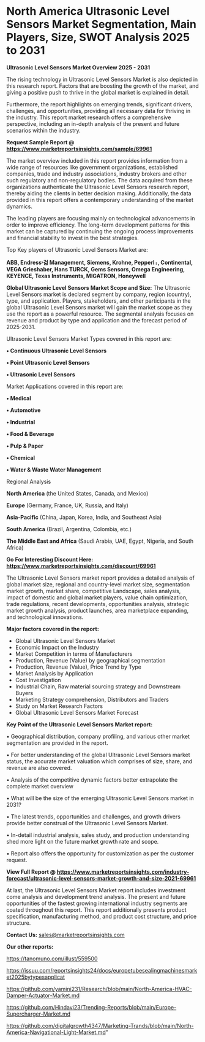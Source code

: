 # North America Ultrasonic Level Sensors Market Segmentation, Main Players, Size, SWOT Analysis 2025 to 2031

<Strong> Ultrasonic Level Sensors Market Overview 2025 - 2031</strong>

The rising technology in Ultrasonic Level Sensors Market is also depicted in this research report. Factors that are boosting the growth of the market, and giving a positive push to thrive in the global market is explained in detail.

Furthermore, the report highlights on emerging trends, significant drivers, challenges, and opportunities, providing all necessary data for thriving in the industry. This report market research offers a comprehensive perspective, including an in-depth analysis of the present and future scenarios within the industry.

<strong>Request Sample Report @ <a href=https://www.marketreportsinsights.com/sample/69961>https://www.marketreportsinsights.com/sample/69961</a></strong>

The market overview included in this report provides information from a wide range of resources like government organizations, established companies, trade and industry associations, industry brokers and other such regulatory and non-regulatory bodies. The data acquired from these organizations authenticate the Ultrasonic Level Sensors research report, thereby aiding the clients in better decision making. Additionally, the data provided in this report offers a contemporary understanding of the market dynamics.

The leading players are focusing mainly on technological advancements in order to improve efficiency. The long-term development patterns for this market can be captured by continuing the ongoing process improvements and financial stability to invest in the best strategies.

Top Key players of Ultrasonic Level Sensors Market are:

<strong>ABB, Endressᶫ걺 Management, Siemens, Krohne, Pepperlᛧ, Continental, VEGA Grieshaber, Hans TURCK, Gems Sensors, Omega Engineering, KEYENCE, Texas Instruments, MIGATRON, Honeywell</strong>

<strong><b>Global Ultrasonic Level Sensors Market Scope and Size:</b></strong>
The Ultrasonic Level Sensors market is declared segment by company, region (country), type, and application. Players, stakeholders, and other participants in the global Ultrasonic Level Sensors market will gain the market scope as they use the report as a powerful resource. The segmental analysis focuses on revenue and product by type and application and the forecast period of 2025-2031.

Ultrasonic Level Sensors Market Types covered in this report are:

<strong>• Continuous Ultrasonic Level Sensors

• Point Ultrasonic Level Sensors

• Ultrasonic Level Sensors</strong>

Market Applications covered in this report are:

<strong>• Medical

• Automotive

• Industrial

• Food & Beverage

• Pulp & Paper

• Chemical

• Water & Waste Water Management</strong> 

Regional Analysis

<strong>North America</strong> (the United States, Canada, and Mexico)

<strong>Europe</strong> (Germany, France, UK, Russia, and Italy)

<strong>Asia-Pacific</strong> (China, Japan, Korea, India, and Southeast Asia)

<strong>South America</strong> (Brazil, Argentina, Colombia, etc.)

<strong>The Middle East and Africa</strong> (Saudi Arabia, UAE, Egypt, Nigeria, and South Africa)

<strong>Go For Interesting Discount Here: <a href=https://www.marketreportsinsights.com/discount/69961>https://www.marketreportsinsights.com/discount/69961</a></strong>

The Ultrasonic Level Sensors market report provides a detailed analysis of global market size, regional and country-level market size, segmentation market growth, market share, competitive Landscape, sales analysis, impact of domestic and global market players, value chain optimization, trade regulations, recent developments, opportunities analysis, strategic market growth analysis, product launches, area marketplace expanding, and technological innovations.

<strong><b>Major factors covered in the report:</b></strong>
<ul>
  <li>Global Ultrasonic Level Sensors Market </li>
  <li>Economic Impact on the Industry</li>
  <li>Market Competition in terms of Manufacturers</li>
  <li>Production, Revenue (Value) by geographical segmentation</li>
  <li>Production, Revenue (Value), Price Trend by Type</li>
  <li>Market Analysis by Application</li>
  <li>Cost Investigation</li>
  <li>Industrial Chain, Raw material sourcing strategy and Downstream Buyers</li>
  <li>Marketing Strategy comprehension, Distributors and Traders</li>
  <li>Study on Market Research Factors</li>
  <li>Global Ultrasonic Level Sensors Market Forecast</li>
</ul>

<strong><b>Key Point of the Ultrasonic Level Sensors Market report:</b></strong>

• Geographical distribution, company profiling, and various other market segmentation are provided in the report.

• For better understanding of the global Ultrasonic Level Sensors market status, the accurate market valuation which comprises of size, share, and revenue are also covered.

• Analysis of the competitive dynamic factors better extrapolate the complete market overview

• What will be the size of the emerging Ultrasonic Level Sensors market in 2031?

• The latest trends, opportunities and challenges, and growth drivers provide better construal of the Ultrasonic Level Sensors Market.

• In-detail industrial analysis, sales study, and production understanding shed more light on the future market growth rate and scope.

• Report also offers the opportunity for customization as per the customer request.

<strong><b>View Full Report @ <a href=https://www.marketreportsinsights.com/industry-forecast/ultrasonic-level-sensors-market-growth-and-size-2021-69961>https://www.marketreportsinsights.com/industry-forecast/ultrasonic-level-sensors-market-growth-and-size-2021-69961</a></b></strong>


At last, the Ultrasonic Level Sensors Market report includes investment come analysis and development trend analysis. The present and future opportunities of the fastest growing international industry segments are coated throughout this report. This report additionally presents product specification, manufacturing method, and product cost structure, and price structure.

<strong>Contact Us:</strong>
sales@marketreportsinsights.com

<strong>Our other reports:</strong>

<a href=https://tanomuno.com/illust/559500>https://tanomuno.com/illust/559500</a>

<a href=https://issuu.com/reportsinsights24/docs/europetubesealingmachinesmarket2025bytypesapplicat>https://issuu.com/reportsinsights24/docs/europetubesealingmachinesmarket2025bytypesapplicat</a>

<a href=https://github.com/yamini231/Research/blob/main/North-America-HVAC-Damper-Actuator-Market.md>https://github.com/yamini231/Research/blob/main/North-America-HVAC-Damper-Actuator-Market.md</a>

<a href=https://github.com/Hindavi23/Trending-Reports/blob/main/Europe-Supercharger-Market.md>https://github.com/Hindavi23/Trending-Reports/blob/main/Europe-Supercharger-Market.md</a>

<a href=https://github.com/digitalgrowth4347/Marketing-Trands/blob/main/North-America-Navigational-Light-Market.md>https://github.com/digitalgrowth4347/Marketing-Trands/blob/main/North-America-Navigational-Light-Market.md</a>"
